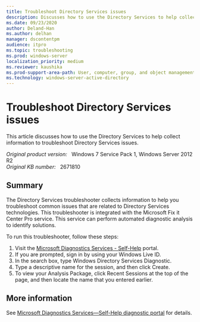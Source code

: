 ```yaml
---
title: Troubleshoot Directory Services issues
description: Discusses how to use the Directory Services to help collect information to troubleshoot Directory Services issues in Windows 7 and in Windows Server 2008 R2. This information can be analyzed by the Microsoft Fix it automated solution.
ms.date: 09/23/2020
author: Deland-Han 
ms.author: delhan
manager: dscontentpm
audience: itpro
ms.topic: troubleshooting
ms.prod: windows-server
localization_priority: medium
ms.reviewer: kaushika
ms.prod-support-area-path: User, computer, group, and object management
ms.technology: windows-server-active-directory
---
```

# Troubleshoot Directory Services issues

This article discusses how to use the Directory Services to help collect information to troubleshoot Directory Services issues.

_Original product version:_ &nbsp; Windows 7 Service Pack 1, Windows Server 2012 R2  
_Original KB number:_ &nbsp; 2671810

## Summary

The Directory Services troubleshooter collects information to help you troubleshoot common issues that are related to Directory Services technologies. This troubleshooter is integrated with the Microsoft Fix it Center Pro service. This service can perform automated diagnostic analysis to identify solutions.

To run this troubleshooter, follow these steps:

1. Visit the [Microsoft Diagnostics Services - Self-Help](https://home.diagnostics.support.microsoft.com/selfhelp) portal.
2. If you are prompted, sign in by using your Windows Live ID.
3. In the search box, type Windows Directory Services Diagnostic.
4. Type a descriptive name for the session, and then click Create.
5. To view your Analysis Package, click Recent Sessions at the top of the page, and then locate the name that you entered earlier.

## More information

See [Microsoft Diagnostics Services—Self-Help diagnostic portal](https://docs.microsoft.com/exchange/troubleshoot/administration/self-help-portal) for details.
